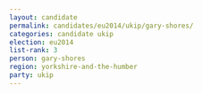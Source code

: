 ```yaml
---
layout: candidate
permalink: candidates/eu2014/ukip/gary-shores/
categories: candidate ukip
election: eu2014
list-rank: 3
person: gary-shores
region: yorkshire-and-the-humber
party: ukip
---
```

